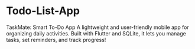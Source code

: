 # Todo-List-App
TaskMate: Smart To-Do App  A lightweight and user-friendly mobile app for organizing daily activities. Built with Flutter and SQLite, it lets you manage tasks, set reminders, and track progress!
